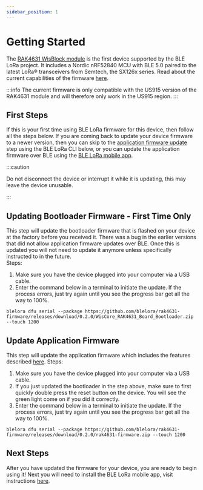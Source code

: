 ```yaml
---
sidebar_position: 1
---
```


# Getting Started

The [RAK4631 WisBlock module](https://store.rakwireless.com/products/rak4631-lpwan-node) is the first device supported by the BLE LoRa project. It includes a Nordic nRF52840 MCU with BLE 5.0 paired to the latest LoRa® transceivers from Semtech, the SX126x series. Read about the current capabilities of the firmware [here](/docs/devices/rak4631/capabilities).

:::info
The current firmware is only compatible with the US915 version of the RAK4631 module and will therefore only work in the US915 region.
:::

## First Steps
If this is your first time using BLE LoRa firmware for this device, then follow all the steps below. 
If you are coming back to update your device firmware to a newer version, then you can skip to the [application firmware 
update](#update-application-firmware) step using the BLE LoRa CLI below, or you can update the application firmware over BLE using the [BLE LoRa mobile app](/docs/mobile-app/getting-started).

:::caution

Do not disconnect the device or interrupt it while it is updating, this may leave the device unusable.

:::

## Updating Bootloader Firmware - First Time Only
This step will update the bootloader firmware that is flashed on your device at the factory before you received it. There was a
bug in the earlier versions that did not allow application firmware updates over BLE. Once this is updated you will not need to update it anymore unless specifically instructed to in the future.   
Steps:
1. Make sure you have the device plugged into your computer via a USB cable. 
2. Enter the command below in a terminal to initiate the update. If the process errors, just try again until you see the progress bar get all the way to 100%.
```
blelora dfu serial --package https://github.com/blelora/rak4631-firmware/releases/download/0.2.0/WisCore_RAK4631_Board_Bootloader.zip --touch 1200
```


## Update Application Firmware
This step will update the application firmware which includes the features described [here](/docs/devices/rak4631/capabilities). 
Steps: 
1. Make sure you have the device plugged into your computer via a USB cable. 
2. If you just updated the bootloader in the step above, make sure to first quickly double press the reset button on the device. You will see the green light come on if you did it correctly. 
3. Enter the command below in a terminal to initiate the update. If the process errors, just try again until you see the progress bar get all the way to 100%. 
```
blelora dfu serial --package https://github.com/blelora/rak4631-firmware/releases/download/0.2.0/rak4631-firmware.zip --touch 1200
```

## Next Steps
After you have updated the firmware for your device, you are ready to begin using it! Next you will need to install the BLE LoRa mobile app, visit instructions [here](/docs/mobile-app/getting-started).